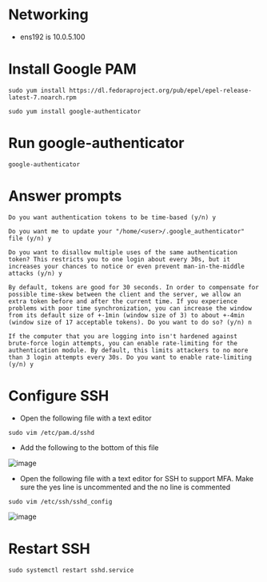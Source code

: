 # Networking

- ens192 is 10.0.5.100

# Install Google PAM

```
sudo yum install https://dl.fedoraproject.org/pub/epel/epel-release-latest-7.noarch.rpm

sudo yum install google-authenticator
```

# Run google-authenticator

```
google-authenticator
```

# Answer prompts

```
Do you want authentication tokens to be time-based (y/n) y

Do you want me to update your "/home/<user>/.google_authenticator" file (y/n) y

Do you want to disallow multiple uses of the same authentication token? This restricts you to one login about every 30s, but it increases your chances to notice or even prevent man-in-the-middle attacks (y/n) y

By default, tokens are good for 30 seconds. In order to compensate for possible time-skew between the client and the server, we allow an extra token before and after the current time. If you experience problems with poor time synchronization, you can increase the window from its default size of +-1min (window size of 3) to about +-4min (window size of 17 acceptable tokens). Do you want to do so? (y/n) n

If the computer that you are logging into isn't hardened against brute-force login attempts, you can enable rate-limiting for the authentication module. By default, this limits attackers to no more than 3 login attempts every 30s. Do you want to enable rate-limiting (y/n) y
```

# Configure SSH

- Open the following file with a text editor

`sudo vim /etc/pam.d/sshd`

- Add the following to the bottom of this file

![image](https://user-images.githubusercontent.com/54637271/131584018-0e504f88-ed0c-4b25-b307-9d72926afa61.png)

- Open the following file with a text editor for SSH to support MFA. Make sure the yes line is uncommented and the no line is commented

`sudo vim /etc/ssh/sshd_config`

![image](https://user-images.githubusercontent.com/54637271/131584209-577c0adc-6aea-41e8-9f70-96e7c0b669a4.png)

# Restart SSH

`sudo systemctl restart sshd.service`

